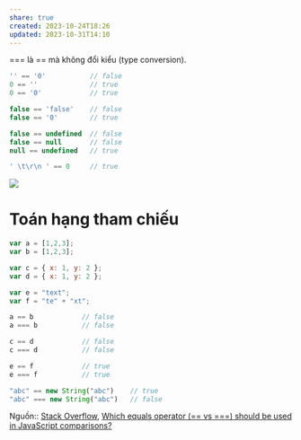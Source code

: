 ```yaml
---
share: true
created: 2023-10-24T18:26
updated: 2023-10-31T14:10
---
```


=== là == mà không đổi kiểu (type conversion).

```js
'' == '0'           // false
0 == ''             // true
0 == '0'            // true

false == 'false'    // false
false == '0'        // true

false == undefined  // false
false == null       // false
null == undefined   // true

' \t\r\n ' == 0     // true
```

![](https://i.stack.imgur.com/yISob.png) 
# Toán hạng tham chiếu
```js
var a = [1,2,3];
var b = [1,2,3];

var c = { x: 1, y: 2 };
var d = { x: 1, y: 2 };

var e = "text";
var f = "te" + "xt";

a == b            // false
a === b           // false

c == d            // false
c === d           // false

e == f            // true
e === f           // true
```

```js
"abc" == new String("abc")    // true
"abc" === new String("abc")   // false
```
Nguồn:: [Stack Overflow](%E2%9C%8D%EF%B8%8F%20L%E1%BA%ADp%20tr%C3%ACnh/%CE%9E%20Ngu%E1%BB%93n%20v%C3%A0%20t%C3%A0i%20nguy%C3%AAn%20h%E1%BB%97%20tr%E1%BB%A3/%CE%9E%20Ngu%E1%BB%93n/Stack%20Overflow.md), [Which equals operator (== vs ===) should be used in JavaScript comparisons?](https://stackoverflow.com/a/359509/3416774)
